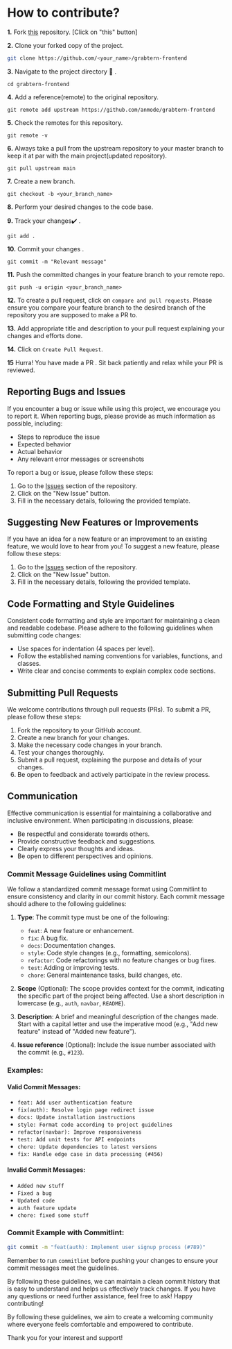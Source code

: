# How to contribute?

**1.** Fork [this](https://github.com/anmode/grabtern-frontend) repository. [Click on "this" button]

**2.** Clone your forked copy of the project.

```bash
git clone https://github.com/<your_name>/grabtern-frontend
```

**3.** Navigate to the project directory :file_folder: .

```
cd grabtern-frontend
```

**4.** Add a reference(remote) to the original repository.

```
git remote add upstream https://github.com/anmode/grabtern-frontend
```

**5.** Check the remotes for this repository.

```
git remote -v
```

**6.** Always take a pull from the upstream repository to your master branch to keep it at par with the main project(updated repository).

```
git pull upstream main
```

**7.** Create a new branch.

```
git checkout -b <your_branch_name>
```

**8.** Perform your desired changes to the code base.

**9.** Track your changes:heavy_check_mark: .

```
git add .
```

**10.** Commit your changes .

```
git commit -m "Relevant message"
```

**11.** Push the committed changes in your feature branch to your remote repo.

```
git push -u origin <your_branch_name>
```

**12.** To create a pull request, click on `compare and pull requests`. Please ensure you compare your feature branch to the desired branch of the repository you are supposed to make a PR to.

**13.** Add appropriate title and description to your pull request explaining your changes and efforts done.

**14.** Click on `Create Pull Request`.

**15** Hurra! You have made a PR . Sit back patiently and relax while your PR is reviewed.

## Reporting Bugs and Issues

If you encounter a bug or issue while using this project, we encourage you to report it. When reporting bugs, please provide as much information as possible, including:

- Steps to reproduce the issue
- Expected behavior
- Actual behavior
- Any relevant error messages or screenshots

To report a bug or issue, please follow these steps:

1. Go to the [Issues](https://github.com/anmode/grabtern-frontend/issues) section of the repository.
2. Click on the "New Issue" button.
3. Fill in the necessary details, following the provided template.

## Suggesting New Features or Improvements

If you have an idea for a new feature or an improvement to an existing feature, we would love to hear from you! To suggest a new feature, please follow these steps:

1. Go to the [Issues](https://github.com/anmode/grabtern-frontend/issues) section of the repository.
2. Click on the "New Issue" button.
3. Fill in the necessary details, following the provided template.

## Code Formatting and Style Guidelines

Consistent code formatting and style are important for maintaining a clean and readable codebase. Please adhere to the following guidelines when submitting code changes:

- Use spaces for indentation (4 spaces per level).
- Follow the established naming conventions for variables, functions, and classes.
- Write clear and concise comments to explain complex code sections.

## Submitting Pull Requests

We welcome contributions through pull requests (PRs). To submit a PR, please follow these steps:

1. Fork the repository to your GitHub account.
2. Create a new branch for your changes.
3. Make the necessary code changes in your branch.
4. Test your changes thoroughly.
5. Submit a pull request, explaining the purpose and details of your changes.
6. Be open to feedback and actively participate in the review process.

## Communication

Effective communication is essential for maintaining a collaborative and inclusive environment. When participating in discussions, please:

- Be respectful and considerate towards others.
- Provide constructive feedback and suggestions.
- Clearly express your thoughts and ideas.
- Be open to different perspectives and opinions.

### Commit Message Guidelines using Commitlint

We follow a standardized commit message format using Commitlint to ensure consistency and clarity in our commit history. Each commit message should adhere to the following guidelines:

1. **Type**: The commit type must be one of the following:

   - `feat`: A new feature or enhancement.
   - `fix`: A bug fix.
   - `docs`: Documentation changes.
   - `style`: Code style changes (e.g., formatting, semicolons).
   - `refactor`: Code refactorings with no feature changes or bug fixes.
   - `test`: Adding or improving tests.
   - `chore`: General maintenance tasks, build changes, etc.

2. **Scope** (Optional): The scope provides context for the commit, indicating the specific part of the project being affected. Use a short description in lowercase (e.g., `auth`, `navbar`, `README`).

3. **Description**: A brief and meaningful description of the changes made. Start with a capital letter and use the imperative mood (e.g., "Add new feature" instead of "Added new feature").

4. **Issue reference** (Optional): Include the issue number associated with the commit (e.g., `#123`).

### Examples:

#### Valid Commit Messages:

- `feat: Add user authentication feature`
- `fix(auth): Resolve login page redirect issue`
- `docs: Update installation instructions`
- `style: Format code according to project guidelines`
- `refactor(navbar): Improve responsiveness`
- `test: Add unit tests for API endpoints`
- `chore: Update dependencies to latest versions`
- `fix: Handle edge case in data processing (#456)`

#### Invalid Commit Messages:

- `Added new stuff`
- `Fixed a bug`
- `Updated code`
- `auth feature update`
- `chore: fixed some stuff`

### Commit Example with Commitlint:

```bash
git commit -m "feat(auth): Implement user signup process (#789)"
```

Remember to run `commitlint` before pushing your changes to ensure your commit messages meet the guidelines.

By following these guidelines, we can maintain a clean commit history that is easy to understand and helps us effectively track changes. If you have any questions or need further assistance, feel free to ask! Happy contributing!

By following these guidelines, we aim to create a welcoming community where everyone feels comfortable and empowered to contribute.

Thank you for your interest and support!
